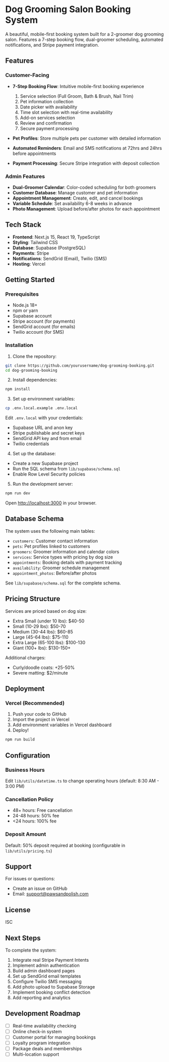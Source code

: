 # Dog Grooming Salon Booking System

A beautiful, mobile-first booking system built for a 2-groomer dog grooming salon. Features a 7-step booking flow, dual-groomer scheduling, automated notifications, and Stripe payment integration.

## Features

### Customer-Facing
- **7-Step Booking Flow**: Intuitive mobile-first booking experience
  1. Service selection (Full Groom, Bath & Brush, Nail Trim)
  2. Pet information collection
  3. Date picker with availability
  4. Time slot selection with real-time availability
  5. Add-on services selection
  6. Review and confirmation
  7. Secure payment processing

- **Pet Profiles**: Store multiple pets per customer with detailed information
- **Automated Reminders**: Email and SMS notifications at 72hrs and 24hrs before appointments
- **Payment Processing**: Secure Stripe integration with deposit collection

### Admin Features
- **Dual-Groomer Calendar**: Color-coded scheduling for both groomers
- **Customer Database**: Manage customer and pet information
- **Appointment Management**: Create, edit, and cancel bookings
- **Variable Schedule**: Set availability 6-8 weeks in advance
- **Photo Management**: Upload before/after photos for each appointment

## Tech Stack

- **Frontend**: Next.js 15, React 19, TypeScript
- **Styling**: Tailwind CSS
- **Database**: Supabase (PostgreSQL)
- **Payments**: Stripe
- **Notifications**: SendGrid (Email), Twilio (SMS)
- **Hosting**: Vercel

## Getting Started

### Prerequisites
- Node.js 18+
- npm or yarn
- Supabase account
- Stripe account (for payments)
- SendGrid account (for emails)
- Twilio account (for SMS)

### Installation

1. Clone the repository:
```bash
git clone https://github.com/yourusername/dog-grooming-booking.git
cd dog-grooming-booking
```

2. Install dependencies:
```bash
npm install
```

3. Set up environment variables:
```bash
cp .env.local.example .env.local
```

Edit `.env.local` with your credentials:
- Supabase URL and anon key
- Stripe publishable and secret keys
- SendGrid API key and from email
- Twilio credentials

4. Set up the database:
- Create a new Supabase project
- Run the SQL schema from `lib/supabase/schema.sql`
- Enable Row Level Security policies

5. Run the development server:
```bash
npm run dev
```

Open [http://localhost:3000](http://localhost:3000) in your browser.

## Database Schema

The system uses the following main tables:
- `customers`: Customer contact information
- `pets`: Pet profiles linked to customers
- `groomers`: Groomer information and calendar colors
- `services`: Service types with pricing by dog size
- `appointments`: Booking details with payment tracking
- `availability`: Groomer schedule management
- `appointment_photos`: Before/after photos

See `lib/supabase/schema.sql` for the complete schema.

## Pricing Structure

Services are priced based on dog size:
- Extra Small (under 10 lbs): $40-50
- Small (10-29 lbs): $50-70
- Medium (30-44 lbs): $60-85
- Large (45-64 lbs): $75-110
- Extra Large (65-100 lbs): $100-130
- Giant (100+ lbs): $130-150+

Additional charges:
- Curly/doodle coats: +25-50%
- Severe matting: $2/minute

## Deployment

### Vercel (Recommended)

1. Push your code to GitHub
2. Import the project in Vercel
3. Add environment variables in Vercel dashboard
4. Deploy!

```bash
npm run build
```

## Configuration

### Business Hours
Edit `lib/utils/datetime.ts` to change operating hours (default: 8:30 AM - 3:00 PM)

### Cancellation Policy
- 48+ hours: Free cancellation
- 24-48 hours: 50% fee
- <24 hours: 100% fee

### Deposit Amount
Default: 50% deposit required at booking (configurable in `lib/utils/pricing.ts`)

## Support

For issues or questions:
- Create an issue on GitHub
- Email: support@pawsandpolish.com

## License

ISC

## Next Steps

To complete the system:
1. Integrate real Stripe Payment Intents
2. Implement admin authentication
3. Build admin dashboard pages
4. Set up SendGrid email templates
5. Configure Twilio SMS messaging
6. Add photo upload to Supabase Storage
7. Implement booking conflict detection
8. Add reporting and analytics

## Development Roadmap

- [ ] Real-time availability checking
- [ ] Online check-in system
- [ ] Customer portal for managing bookings
- [ ] Loyalty program integration
- [ ] Package deals and memberships
- [ ] Multi-location support
